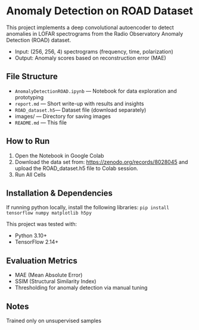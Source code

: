 
# Anomaly Detection on ROAD Dataset

This project implements a deep convolutional autoencoder to detect anomalies in LOFAR spectrograms from the Radio Observatory Anomaly Detection (ROAD) dataset.

- Input: (256, 256, 4) spectrograms (frequency, time, polarization)
- Output: Anomaly scores based on reconstruction error (MAE)

## File Structure

- `AnomalyDetectionROAD.ipynb` — Notebook for data exploration and prototyping
- `report.md` — Short write-up with results and insights
- `ROAD_dataset.h5`— Dataset file (download separately)
- images/ — Directory for saving images
- `README.md` — This file

## How to Run

1. Open the Notebook in Google Colab
2. Download the data set from: https://zenodo.org/records/8028045 and upload the ROAD_dataset.h5 file to Colab session.
3. Run All Cells

##  Installation & Dependencies
If running python locally, install the following libraries: 
`pip install tensorflow numpy matplotlib h5py`

This project was tested with:
- Python 3.10+
- TensorFlow 2.14+

## Evaluation Metrics

- MAE (Mean Absolute Error)
- SSIM (Structural Similarity Index)
- Thresholding for anomaly detection via manual tuning

## Notes
Trained only on unsupervised samples


